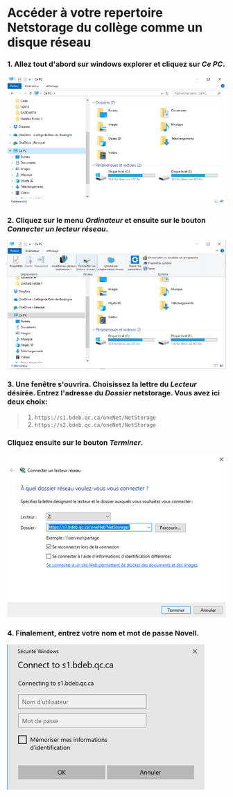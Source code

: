 # Accéder à votre repertoire Netstorage du collège comme un disque réseau

### 1. Allez tout d'abord sur windows explorer et cliquez sur _Ce PC_.
![](https://github.com/sbeau/AEC-IA/blob/master/Partage_Classe/images/fenetre_CePC.PNG)

### 2. Cliquez sur le menu _Ordinateur_ et ensuite sur le bouton _Connecter un lecteur réseau_.
![](https://github.com/sbeau/AEC-IA/blob/master/Partage_Classe/images/fenetre_ConnecterUnLecteurReseau.png)

### 3. Une fenêtre s'ouvrira. Choisissez la lettre du _Lecteur_ désirée. Entrez l'adresse du _Dossier_ netstorage. Vous avez ici deux choix:
> 1. `https://s1.bdeb.qc.ca/oneNet/NetStorage`
> 2. `https://s2.bdeb.qc.ca/oneNet/NetStorage`
### Cliquez ensuite sur le bouton _Terminer_.
![](https://github.com/sbeau/AEC-IA/blob/master/Partage_Classe/images/fenetre_ConnecterUnLecteurReseau-Adresse.png)

### 4. Finalement, entrez votre nom et mot de passe Novell.
![](https://github.com/sbeau/AEC-IA/blob/master/Partage_Classe/images/fenetre_ConnecterUnLecteurReseau-mdp.png)
